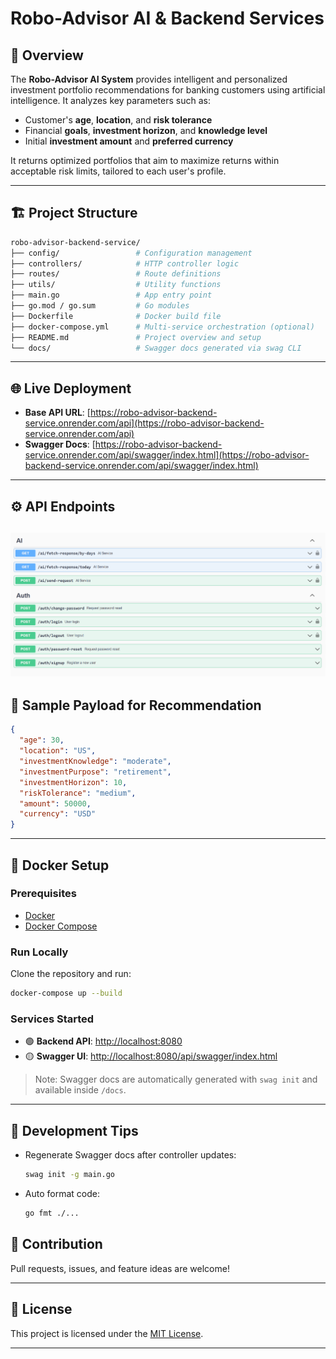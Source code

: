# Robo-Advisor AI & Backend Services

## 🧠 Overview
The **Robo-Advisor AI System** provides intelligent and personalized investment portfolio recommendations for banking customers using artificial intelligence. It analyzes key parameters such as:

- Customer's **age**, **location**, and **risk tolerance**
- Financial **goals**, **investment horizon**, and **knowledge level**
- Initial **investment amount** and **preferred currency**

It returns optimized portfolios that aim to maximize returns within acceptable risk limits, tailored to each user's profile.

---

## 🏗️ Project Structure

```bash
robo-advisor-backend-service/
├── config/                 # Configuration management
├── controllers/            # HTTP controller logic
├── routes/                 # Route definitions
├── utils/                  # Utility functions
├── main.go                 # App entry point
├── go.mod / go.sum         # Go modules
├── Dockerfile              # Docker build file
├── docker-compose.yml      # Multi-service orchestration (optional)
├── README.md               # Project overview and setup
└── docs/                   # Swagger docs generated via swag CLI
```

---

## 🌐 Live Deployment

- **Base API URL**: [https://robo-advisor-backend-service.onrender.com/api](https://robo-advisor-backend-service.onrender.com/api)
- **Swagger Docs**: [https://robo-advisor-backend-service.onrender.com/api/swagger/index.html](https://robo-advisor-backend-service.onrender.com/api/swagger/index.html)

---

## ⚙️ API Endpoints
![Sample Endpoints](image.png)
---

## 📆 Sample Payload for Recommendation

```json
{
  "age": 30,
  "location": "US",
  "investmentKnowledge": "moderate",
  "investmentPurpose": "retirement",
  "investmentHorizon": 10,
  "riskTolerance": "medium",
  "amount": 50000,
  "currency": "USD"
}
```

---

## 🐳 Docker Setup

### Prerequisites

- [Docker](https://www.docker.com/)
- [Docker Compose](https://docs.docker.com/compose/)

### Run Locally

Clone the repository and run:

```bash
docker-compose up --build
```

### Services Started

- 🟢 **Backend API**: [http://localhost:8080](http://localhost:8080)
- 🟡 **Swagger UI**: [http://localhost:8080/api/swagger/index.html](http://localhost:8080/api/swagger/index.html)

> Note: Swagger docs are automatically generated with `swag init` and available inside `/docs`.

---

## 💠 Development Tips

- Regenerate Swagger docs after controller updates:
  ```bash
  swag init -g main.go
  ```
- Auto format code:
  ```bash
  go fmt ./...
  ```


## 🤝 Contribution

Pull requests, issues, and feature ideas are welcome!

---

## 📄 License

This project is licensed under the [MIT License](LICENSE).

---

